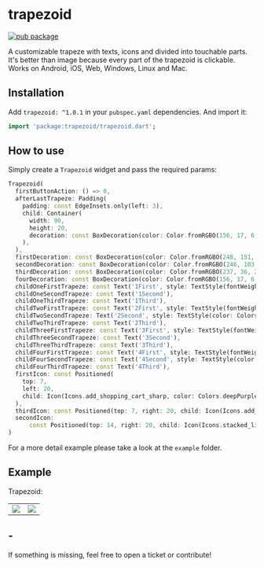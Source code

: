 # trapezoid

[![pub package](https://img.shields.io/pub/v/trapezoid.svg?style=for-the-badge&color=blue)](https://pub.dartlang.org/packages/trapezoid)

A customizable trapeze with texts, icons and divided into touchable parts. It's better than image because every part of the trapezoid is clickable. Works on Android, iOS, Web, Windows, Linux and Mac.<br/>

## Installation

Add `trapezoid: ^1.0.1` in your `pubspec.yaml` dependencies. And import it:

```dart
import 'package:trapezoid/trapezoid.dart';
```

## How to use

Simply create a `Trapezoid` widget and pass the required params:

```dart
Trapezoid(
  firstButtonAction: () => 0,
  afterLastTrapeze: Padding(
    padding: const EdgeInsets.only(left: 3),
    child: Container(
      width: 90,
      height: 20,
      decoration: const BoxDecoration(color: Color.fromRGBO(156, 17, 6, 1)),
    ),
  ),
  firstDecoration: const BoxDecoration(color: Color.fromRGBO(248, 151, 0, 1)),
  secondDecoration: const BoxDecoration(color: Color.fromRGBO(246, 103, 16, 1)),
  thirdDecoration: const BoxDecoration(color: Color.fromRGBO(237, 36, 23, 1)),
  fourDecoration: const BoxDecoration(color: Color.fromRGBO(156, 17, 6, 1)),
  childOneFirstTrapeze: const Text('1First', style: TextStyle(fontWeight: FontWeight.bold)),
  childOneSecondTrapeze: const Text('1Second'),
  childOneThirdTrapeze: const Text('1Third'),
  childTwoFirstTrapeze: const Text('2First', style: TextStyle(fontWeight: FontWeight.bold)),
  childTwoSecondTrapeze: Text('2Second', style: TextStyle(color: Colors.purple[900])),
  childTwoThirdTrapeze: const Text('2Third'),
  childThreeFirstTrapeze: const Text('3First', style: TextStyle(fontWeight: FontWeight.bold)),
  childThreeSecondTrapeze: const Text('3Second'),
  childThreeThirdTrapeze: const Text('3Third'),
  childFourFirstTrapeze: const Text('4First', style: TextStyle(fontWeight: FontWeight.bold)),
  childFourSecondTrapeze: const Text('4Second', style: TextStyle(color: Colors.amber)),
  childFourThirdTrapeze: const Text('4Third'),
  firstIcon: const Positioned(
    top: 7,
    left: 20,
    child: Icon(Icons.add_shopping_cart_sharp, color: Colors.deepPurpleAccent),
  ),
  thirdIcon: const Positioned(top: 7, right: 20, child: Icon(Icons.add_chart, color: Colors.white70)),
  secondIcon:
      const Positioned(top: 14, right: 20, child: Icon(Icons.stacked_line_chart_outlined, color: Colors.white)),
)
```

For a more detail example please take a look at the `example` folder.

## Example

Trapezoid:

<table>
  <tr>
    <td> <img src="https://github.com/diogoroos/trapezoid/assets/78812662/9476ae67-fb4a-4acd-ae28-3b41c17f6271"></td>
    <td><img src="https://github.com/diogoroos/trapezoid/assets/78812662/70018692-0031-4e2a-96a7-96710c0c7575"></td>
   </tr> 
</table>

## -

If something is missing, feel free to open a ticket or contribute!
